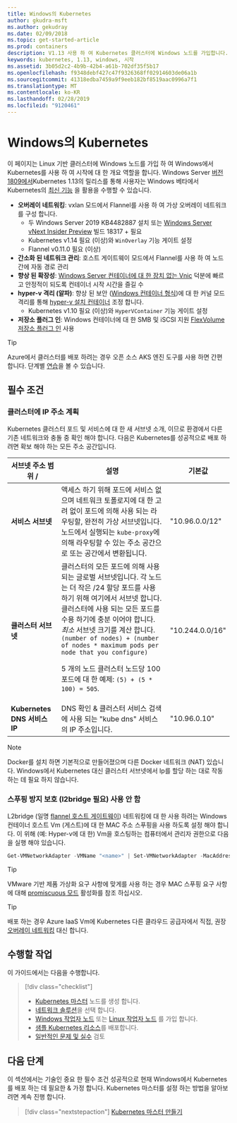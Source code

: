 ```yaml
---
title: Windows의 Kubernetes
author: gkudra-msft
ms.author: gekudray
ms.date: 02/09/2018
ms.topic: get-started-article
ms.prod: containers
description: V1.13 사용 하 여 Kubernetes 클러스터에 Windows 노드를 가입합니다.
keywords: kubernetes, 1.13, windows, 시작
ms.assetid: 3b05d2c2-4b9b-42b4-a61b-702df35f5b17
ms.openlocfilehash: f9348debf427c47f9326368ff02914603de06a1b
ms.sourcegitcommit: 41318edba7459a9f9eeb182bf8519aac0996a7f1
ms.translationtype: MT
ms.contentlocale: ko-KR
ms.lasthandoff: 02/28/2019
ms.locfileid: "9120461"
---
```

# <a name="kubernetes-on-windows"></a>Windows의 Kubernetes #
이 페이지는 Linux 기반 클러스터에 Windows 노드를 가입 하 여 Windows에서 Kubernetes를 사용 하 여 시작에 대 한 개요 역할을 합니다. Windows Server [버전 1809에서](https://docs.microsoft.com/en-us/windows-server/get-started/whats-new-in-windows-server-1809#container-networking-with-kubernetes)Kubernetes 1.13의 릴리스를 통해 사용자는 Windows 베타에서 Kubernetes의 [최신 기능](https://kubernetes.io/docs/getting-started-guides/windows/#supported-features) 을 활용을 수행할 수 있습니다.

  - **오버레이 네트워킹**: vxlan 모드에서 Flannel를 사용 하 여 가상 오버레이 네트워크를 구성 합니다.
    - 두 Windows Server 2019 KB4482887 설치 또는 [Windows Server vNext Insider Preview](https://blogs.windows.com/windowsexperience/tag/windows-insider-program/) 빌드 18317 + 필요
    - Kubernetes v1.14 필요 (이상)와 `WinOverlay` 기능 게이트 설정
    - Flannel v0.11.0 필요 (이상)
  - **간소화 된 네트워크 관리**: 호스트 게이트웨이 모드에서 Flannel를 사용 하 여 노드 간에 자동 경로 관리
  - **향상 된 확장성**: [Windows Server 컨테이너에 대 한 장치 없는 Vnic](https://blogs.technet.microsoft.com/networking/2018/04/27/network-start-up-and-performance-improvements-in-windows-10-spring-creators-update-and-windows-server-version-1803/) 덕분에 빠르고 안정적이 되도록 컨테이너 시작 시간을 즐길 수
  - **hyper-v 격리 (알파)**: 향상 된 보안 ([Windows 컨테이너 형식](https://docs.microsoft.com/en-us/virtualization/windowscontainers/about/#windows-container-types))에 대 한 커널 모드 격리를 통해 [hyper-v 설치 컨테이너](https://kubernetes.io/docs/getting-started-guides/windows/#hyper-v-containers) 조정 합니다.
    - Kubernetes v1.10 필요 (이상)와 `HyperVContainer` 기능 게이트 설정
  - **저장소 플러그 인**: Windows 컨테이너에 대 한 SMB 및 iSCSI 지원 [FlexVolume 저장소 플러그 인](https://github.com/Microsoft/K8s-Storage-Plugins) 사용

> [!TIP] 
> Azure에서 클러스터를 배포 하려는 경우 오픈 소스 AKS 엔진 도구를 사용 하면 간편 합니다. 단계별 [연습](https://github.com/Azure/aks-engine/blob/master/docs/topics/windows.md)을 볼 수 있습니다.

## <a name="prerequisites"></a>필수 조건 ##

### <a name="plan-ip-addressing-for-your-cluster"></a>클러스터에 IP 주소 계획 ###
<a name="definitions"></a>Kubernetes 클러스터 포드 및 서비스에 대 한 새 서브넷 소개, 이므로 환경에서 다른 기존 네트워크와 충돌 중 확인 해야 합니다. 다음은 Kubernetes를 성공적으로 배포 하려면 확보 해야 하는 모든 주소 공간입니다.

| 서브넷 주소 범위 / | 설명 | 기본값 |
| --------- | ------------- | ------------- |
| <a name="service-subnet-def"></a>**서비스 서브넷** | 액세스 하기 위해 포드에 서비스 없으며 네트워크 토폴로지에 대 한 고려 없이 포드에 의해 사용 되는 라우팅할, 완전히 가상 서브넷입니다. 노드에서 실행되는 `kube-proxy`에 의해 라우팅할 수 있는 주소 공간으로 또는 공간에서 변환됩니다. | "10.96.0.0/12" |
| <a name="cluster-subnet-def"></a>**클러스터 서브넷** |  클러스터의 모든 포드에 의해 사용 되는 글로벌 서브넷입니다. 각 노드는 더 작은 /24 할당 포드를 사용 하기 위해 여기에서 서브넷 합니다. 클러스터에 사용 되는 모든 포드를 수용 하기에 충분 이어야 합니다. *최소* 서브넷 크기를 계산 합니다. `(number of nodes) + (number of nodes * maximum pods per node that you configure)` <p/>5 개의 노드 클러스터 노드당 100 포드에 대 한 예제: `(5) + (5 *  100) = 505`.  | "10.244.0.0/16" |
| **Kubernetes DNS 서비스 IP** | DNS 확인 & 클러스터 서비스 검색에 사용 되는 "kube dns" 서비스의 IP 주소입니다. | "10.96.0.10" |
> [!NOTE]
> Docker를 설치 하면 기본적으로 만들어졌으며 다른 Docker 네트워크 (NAT) 있습니다. Windows에서 Kubernetes 대신 클러스터 서브넷에서 Ip를 할당 하는 대로 작동 하는 데 필요 하지 않습니다.


### <a name="disable-anti-spoofing-protection-required-for-l2bridge"></a>스푸핑 방지 보호 (l2bridge 필요) 사용 안 함 ###
L2bridge (일명 [flannel 호스트 게이트웨이](./network-topologies.md#flannel-in-host-gateway-mode)) 네트워킹에 대 한 사용 하려는 Windows 컨테이너 호스트 Vm (게스트)에 대 한 MAC 주소 스푸핑을 사용 하도록 설정 해야 합니다. 이 위해 (예: Hyper-v에 대 한) Vm을 호스팅하는 컴퓨터에서 관리자 권한으로 다음을 실행 해야 있습니다.

```powershell
Get-VMNetworkAdapter -VMName "<name>" | Set-VMNetworkAdapter -MacAddressSpoofing On
```
> [!TIP]
> VMware 기반 제품 가상화 요구 사항에 맞게를 사용 하는 경우 MAC 스푸핑 요구 사항에 대해 [promiscuous 모드](https://kb.vmware.com/s/article/1004099) 활성화를 참조 하십시오.

>[!TIP]
> 배포 하는 경우 Azure IaaS Vm에 Kubernetes 다른 클라우드 공급자에서 직접, 권장 [오버레이 네트워킹](./network-topologies.md#flannel-in-vxlan-mode) 대신 합니다.

## <a name="what-you-will-accomplish"></a>수행할 작업 ##

이 가이드에서는 다음을 수행합니다.

> [!div class="checklist"]
> * [Kubernetes 마스터](./creating-a-linux-master.md) 노드를 생성 합니다.  
> * [네트워크 솔루션](./network-topologies.md)을 선택 합니다.  
> * [Windows 작업자 노드](./joining-windows-workers.md) 또는 [Linux 작업자 노드](./joining-linux-workers.md) 를 가입 합니다.  
> * [샘플 Kubernetes 리소스](./deploying-resources.md)를 배포합니다.  
> * [일반적인 문제 및 실수](./common-problems.md) 검토

## <a name="next-steps"></a>다음 단계 ##
이 섹션에서는 기술인 중요 한 필수 조건 성공적으로 현재 Windows에서 Kubernetes를 배포 하는 데 필요한 & 가정 합니다. Kubernetes 마스터를 설정 하는 방법을 알아보려면 계속 진행 합니다.

> [!div class="nextstepaction"]
> [Kubernetes 마스터 만들기](./creating-a-linux-master.md)